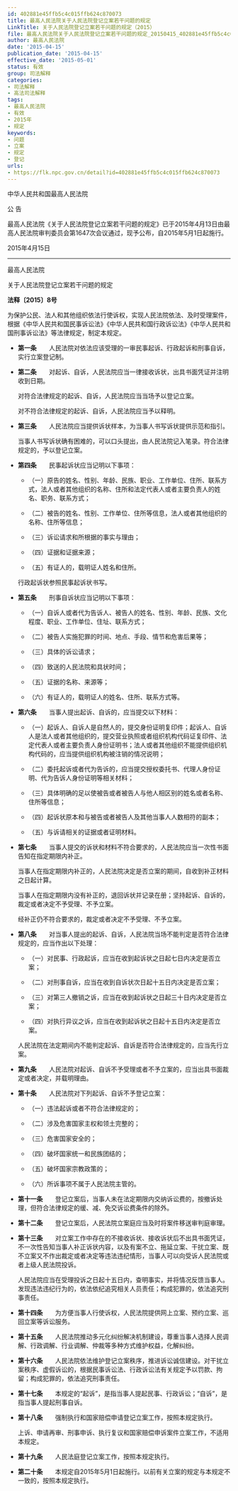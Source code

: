 ```yaml
---
id: 402881e45ffb5c4c015ffb624c870073
title: 最高人民法院关于人民法院登记立案若干问题的规定
LinkTitle: 关于人民法院登记立案若干问题的规定（2015）
file: 最高人民法院关于人民法院登记立案若干问题的规定_20150415_402881e45ffb5c4c015ffb624c870073.docx
author: 最高人民法院
date: '2015-04-15'
publication_date: '2015-04-15'
effective_date: '2015-05-01'
status: 有效
group: 司法解释
categories:
- 司法解释
- 高法司法解释
tags:
- 最高人民法院
- 有效
- 2015年
- 规定
keywords:
- 问题
- 立案
- 规定
- 登记
urls:
- https://flk.npc.gov.cn/detail?id=402881e45ffb5c4c015ffb624c870073
---
```


中华人民共和国最高人民法院

公 告

最高人民法院《关于人民法院登记立案若干问题的规定》已于2015年4月13日由最高人民法院审判委员会第1647次会议通过，现予公布，自2015年5月1日起施行。

2015年4月15日

---

最高人民法院

关于人民法院登记立案若干问题的规定

**法释〔2015〕8号**

为保护公民、法人和其他组织依法行使诉权，实现人民法院依法、及时受理案件，根据《中华人民共和国民事诉讼法》《中华人民共和国行政诉讼法》《中华人民共和国刑事诉讼法》等法律规定，制定本规定。

- **第一条**　　人民法院对依法应该受理的一审民事起诉、行政起诉和刑事自诉，实行立案登记制。

- **第二条**　　对起诉、自诉，人民法院应当一律接收诉状，出具书面凭证并注明收到日期。

  对符合法律规定的起诉、自诉，人民法院应当当场予以登记立案。

  对不符合法律规定的起诉、自诉，人民法院应当予以释明。

- **第三条**　　人民法院应当提供诉状样本，为当事人书写诉状提供示范和指引。

  当事人书写诉状确有困难的，可以口头提出，由人民法院记入笔录。符合法律规定的，予以登记立案。

- **第四条**　　民事起诉状应当记明以下事项：

  - （一）原告的姓名、性别、年龄、民族、职业、工作单位、住所、联系方式，法人或者其他组织的名称、住所和法定代表人或者主要负责人的姓名、职务、联系方式；

  - （二）被告的姓名、性别、工作单位、住所等信息，法人或者其他组织的名称、住所等信息；

  - （三）诉讼请求和所根据的事实与理由；

  - （四）证据和证据来源；

  - （五）有证人的，载明证人姓名和住所。

  行政起诉状参照民事起诉状书写。

- **第五条**　　刑事自诉状应当记明以下事项：

  - （一）自诉人或者代为告诉人、被告人的姓名、性别、年龄、民族、文化程度、职业、工作单位、住址、联系方式；

  - （二）被告人实施犯罪的时间、地点、手段、情节和危害后果等；

  - （三）具体的诉讼请求；

  - （四）致送的人民法院和具状时间；

  - （五）证据的名称、来源等；

  - （六）有证人的，载明证人的姓名、住所、联系方式等。

- **第六条**　　当事人提出起诉、自诉的，应当提交以下材料：

  - （一）起诉人、自诉人是自然人的，提交身份证明复印件；起诉人、自诉人是法人或者其他组织的，提交营业执照或者组织机构代码证复印件、法定代表人或者主要负责人身份证明书；法人或者其他组织不能提供组织机构代码的，应当提供组织机构被注销的情况说明；

  - （二）委托起诉或者代为告诉的，应当提交授权委托书、代理人身份证明、代为告诉人身份证明等相关材料；

  - （三）具体明确的足以使被告或者被告人与他人相区别的姓名或者名称、住所等信息；

  - （四）起诉状原本和与被告或者被告人及其他当事人人数相符的副本；

  - （五）与诉请相关的证据或者证明材料。

- **第七条**　　当事人提交的诉状和材料不符合要求的，人民法院应当一次性书面告知在指定期限内补正。

  当事人在指定期限内补正的，人民法院决定是否立案的期间，自收到补正材料之日起计算。

  当事人在指定期限内没有补正的，退回诉状并记录在册；坚持起诉、自诉的，裁定或者决定不予受理、不予立案。

  经补正仍不符合要求的，裁定或者决定不予受理、不予立案。

- **第八条**　　对当事人提出的起诉、自诉，人民法院当场不能判定是否符合法律规定的，应当作出以下处理：

  - （一）对民事、行政起诉，应当在收到起诉状之日起七日内决定是否立案；

  - （二）对刑事自诉，应当在收到自诉状次日起十五日内决定是否立案；

  - （三）对第三人撤销之诉，应当在收到起诉状之日起三十日内决定是否立案；

  - （四）对执行异议之诉，应当在收到起诉状之日起十五日内决定是否立案。

  人民法院在法定期间内不能判定起诉、自诉是否符合法律规定的，应当先行立案。

- **第九条**　　人民法院对起诉、自诉不予受理或者不予立案的，应当出具书面裁定或者决定，并载明理由。

- **第十条**　　人民法院对下列起诉、自诉不予登记立案：

  - （一）违法起诉或者不符合法律规定的；

  - （二）涉及危害国家主权和领土完整的；

  - （三）危害国家安全的；

  - （四）破坏国家统一和民族团结的；

  - （五）破坏国家宗教政策的；

  - （六）所诉事项不属于人民法院主管的。

- **第十一条**　　登记立案后，当事人未在法定期限内交纳诉讼费的，按撤诉处理，但符合法律规定的缓、减、免交诉讼费条件的除外。

- **第十二条**　　登记立案后，人民法院立案庭应当及时将案件移送审判庭审理。

- **第十三条**　　对立案工作中存在的不接收诉状、接收诉状后不出具书面凭证，不一次性告知当事人补正诉状内容，以及有案不立、拖延立案、干扰立案、既不立案又不作出裁定或者决定等违法违纪情形，当事人可以向受诉人民法院或者上级人民法院投诉。

  人民法院应当在受理投诉之日起十五日内，查明事实，并将情况反馈当事人。发现违法违纪行为的，依法依纪追究相关人员责任；构成犯罪的，依法追究刑事责任。

- **第十四条**　　为方便当事人行使诉权，人民法院提供网上立案、预约立案、巡回立案等诉讼服务。

- **第十五条**　　人民法院推动多元化纠纷解决机制建设，尊重当事人选择人民调解、行政调解、行业调解、仲裁等多种方式维护权益，化解纠纷。

- **第十六条**　　人民法院依法维护登记立案秩序，推进诉讼诚信建设。对干扰立案秩序、虚假诉讼的，根据民事诉讼法、行政诉讼法有关规定予以罚款、拘留；构成犯罪的，依法追究刑事责任。

- **第十七条**　　本规定的“起诉”，是指当事人提起民事、行政诉讼；“自诉”，是指当事人提起刑事自诉。

- **第十八条**　　强制执行和国家赔偿申请登记立案工作，按照本规定执行。

  上诉、申请再审、刑事申诉、执行复议和国家赔偿申诉案件立案工作，不适用本规定。

- **第十九条**　　人民法庭登记立案工作，按照本规定执行。

- **第二十条**　　本规定自2015年5月1日起施行。以前有关立案的规定与本规定不一致的，按照本规定执行。
